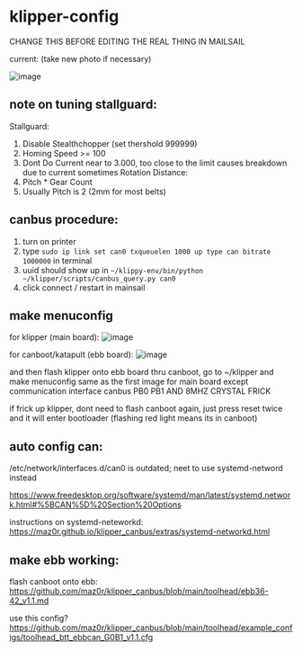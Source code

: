 # klipper-config

CHANGE THIS BEFORE EDITING THE REAL THING IN MAILSAIL

current: (take new photo if necessary)

![image](https://cdn.discordapp.com/attachments/1109794418808070181/1171392630295363624/IMG_20231107_181505.jpg?ex=655c8366&is=654a0e66&hm=5d8acb28575f04c8952ebb86eece0acd9427b323c684acbcea9d9ae9390e58d8&)

## note on tuning stallguard: 
Stallguard: 
 1) Disable Stealthchopper (set thershold 999999)
 2) Homing Speed >= 100
 3) Dont Do Current near to 3.000, too close to the limit causes breakdown due to current sometimes
Rotation Distance:
  1) Pitch * Gear Count
  2) Usually Pitch is 2 (2mm for most belts)

## canbus procedure:
1. turn on printer
2. type `sudo ip link set can0 txqueuelen 1000 up type can bitrate 1000000` in terminal
3. uuid should show up in `~/klippy-env/bin/python ~/klipper/scripts/canbus_query.py can0`
4. click connect / restart in mainsail

## make menuconfig

for klipper (main board):
![image](https://cdn.discordapp.com/attachments/1170003460054319154/1172046971515707413/IMG_20231109_133602.jpg?ex=655ee4cd&is=654c6fcd&hm=3754f8f2463071f9816b71cf0c5720f1116d3726748299be8114391203fc03eb&)

for canboot/katapult (ebb board):
![image](https://cdn.discordapp.com/attachments/1170003460054319154/1172046933104279632/IMG_20231109_133445.jpg?ex=655ee4c4&is=654c6fc4&hm=ca1977ed8ba0b0e6f2ab465ed146c76e661a01ff6a94741b2d4eff991f563170&)

and then flash klipper onto ebb board thru canboot, go to ~/klipper and make menuconfig same as the first image for main board except communication interface canbus PB0 PB1 AND 8MHZ CRYSTAL FRICK

if frick up klipper, dont need to flash canboot again, just press reset twice and it will enter bootloader (flashing red light means its in canboot)
## auto config can:
/etc/network/interfaces.d/can0 is outdated; neet to use systemd-netword instead

https://www.freedesktop.org/software/systemd/man/latest/systemd.network.html#%5BCAN%5D%20Section%20Options

instructions on systemd-neteworkd: 
https://maz0r.github.io/klipper_canbus/extras/systemd-networkd.html

## make ebb working:
flash canboot onto ebb: https://github.com/maz0r/klipper_canbus/blob/main/toolhead/ebb36-42_v1.1.md

use this config? https://github.com/maz0r/klipper_canbus/blob/main/toolhead/example_configs/toolhead_btt_ebbcan_G0B1_v1.1.cfg

